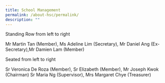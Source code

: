 ```yaml
---
title: School Management
permalink: /about-hsc/permalink/
description: ""
---
```


Standing Row from left to right

Mr Martin Tan (Member), Ms Adeline Lim (Secretary), Mr Daniel Ang (Ex-Secretary),Mr Damien Lam (Member)

Seated from left to right

Sr Veronica De Roza (Member), Sr Elizabeth (Member), Mr Joseph Kwok (Chairman) Sr Maria Ng (Supervisor), Mrs Margaret Chye (Treasurer)


